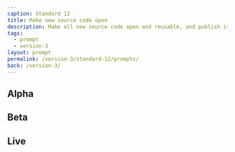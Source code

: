 ```yaml
---
caption: Standard 12
title: Make new source code open
description: Make all new source code open and reusable, and publish it under appropriate licences. Or if this is not possible, provide a convincing explanation of why this cannot be done for specific subsets of the source code.
tags:
  - prompt
  - version-3
layout: prompt
permalink: /version-3/standard-12/prompts/
back: /version-3/
---
```


## Alpha

## Beta

## Live
